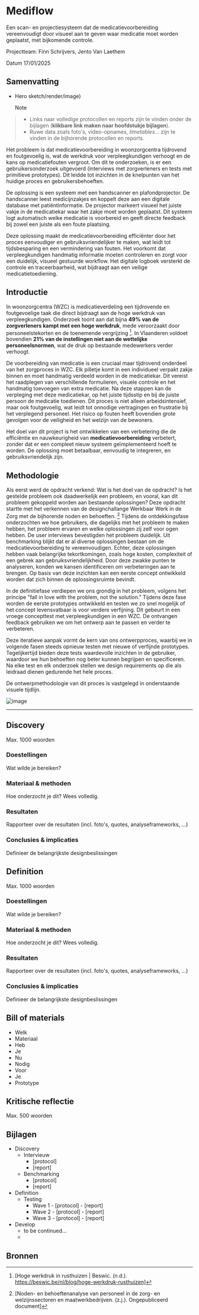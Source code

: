 # Mediflow
Een scan- en projectiesysteem dat de medicatievoorbereiding vereenvoudigt door visueel aan te geven waar medicatie moet worden geplaatst, met bijkomende controle.

Projectteam: Finn Schrijvers, Jento Van Laethem 

Datum  17/01/2025

## Samenvatting

- Hero sketch/render/image)

  > [!NOTE]
> - Links naar volledige protocollen en reports zijn te vinden onder de bijlagen (**klikbare link maken naar hoofdstukje bijlagen**).
> - Ruwe data zoals foto's, video-opnames, _timetables_... zijn te vinden in de bijhorende protocollen en reports.

Het probleem is dat medicatievoorbereiding in woonzorgcentra tijdrovend en foutgevoelig is, wat de werkdruk voor verpleegkundigen verhoogt en de kans op medicatiefouten vergroot. Om dit te onderzoeken, is er een gebruikersonderzoek uitgevoerd (interviews met zorgverleners en tests met primitieve prototypes). Dit leidde tot inzichten in de knelpunten van het huidige proces en gebruikersbehoeften.  

De oplossing is een systeem met een handscanner en plafondprojector. De handscanner leest medicijnzakjes en koppelt deze aan een digitale database met patiëntinformatie. De projector markeert visueel het juiste vakje in de medicatiekar waar het zakje moet worden geplaatst. Dit systeem logt automatisch welke medicatie is voorbereid en geeft directe feedback bij zowel een juiste als een foute plaatsing.  

Deze oplossing maakt de medicatievoorbereiding efficiënter door het proces eenvoudiger en gebruiksvriendelijker te maken, wat leidt tot tijdsbesparing en een vermindering van fouten. Het voorkomt dat verpleegkundigen handmatig informatie moeten controleren en zorgt voor een duidelijk, visueel gestuurde workflow. Het digitale logboek versterkt de controle en traceerbaarheid, wat bijdraagt aan een veilige medicatietoediening.

## Introductie

In woonzorgcentra (WZC) is medicatieverdeling een tijdrovende en foutgevoelige taak die direct bijdraagt aan de hoge werkdruk van verpleegkundigen. Onderzoek toont aan dat bijna **49% van de zorgverleners kampt met een hoge werkdruk**, mede veroorzaakt door personeelstekorten en de toenemende vergrijzing [^1]. In Vlaanderen voldoet bovendien **21% van de instellingen niet aan de wettelijke personeelsnormen**, wat de druk op bestaande medewerkers verder verhoogt. 

De voorbereiding van medicatie is een cruciaal maar tijdrovend onderdeel van het zorgproces in WZC. Elk pilletje komt in een individueel verpakt zakje binnen en moet handmatig verdeeld worden in de medicatiekar. Dit vereist het raadplegen van verschillende formulieren, visuele controle en het handmatig toevoegen van extra medicatie. Na deze stappen kan de verpleging met deze medicatiekar, op het juiste tijdsstip en bij de juiste persoon de medicatie toedienen. Dit proces is niet alleen arbeidsintensief, maar ook foutgevoelig, wat leidt tot onnodige vertragingen en frustratie bij het verplegend personeel. Het risico op fouten heeft bovendien grote gevolgen voor de veiligheid en het welzijn van de bewoners.

Het doel van dit project is het ontwikkelen van een verbetering die de efficiëntie en nauwkeurigheid van **medicatievoorbereiding** verbetert, zonder dat er een compleet nieuw systeem geïmplementeerd hoeft te worden. De oplossing moet betaalbaar, eenvoudig te integreren, en gebruiksvriendelijk zijn.  

  
## Methodologie

Als eerst werd de opdracht verkend: Wat is het doel van de opdracht? Is het gestelde probleem ook daadwerkelijk een probleem, en vooral, kan dit probleem gekoppeld worden aan bestaande oplossingen? Deze opdracht startte met het verkennen van de designchallange Werkbaar Werk in de Zorg met de bijhorende noden en behoeften. [^2]
Tijdens de ontdekkingsfase onderzochten we hoe gebruikers, die dagelijks met het probleem te maken hebben, het probleem ervaren en welke oplossingen zij zelf voor ogen hebben. De user interviews bevestigden het probleem duidelijk. Uit benchmarking blijkt dat er al diverse oplossingen bestaan om de medicatievoorbereiding te vereenvoudigen. Echter, deze oplossingen hebben vaak belangrijke tekortkomingen, zoals hoge kosten, complexiteit of een gebrek aan gebruiksvriendelijkheid. Door deze zwakke punten te analyseren, konden we kansen identificeren om verbeteringen aan te brengen. Op basis van deze inzichten kan een eerste concept ontwikkeld worden dat zich binnen de oplossingsruimte bevindt.

In de definitiefase verdiepen we ons grondig in het probleem, volgens het principe "fall in love with the problem, not the solution." Tijdens deze fase worden de eerste prototypes ontwikkeld en testen we zo snel mogelijk of het concept levensvatbaar is voor verdere verfijning. Dit gebeurt in een vroege concepttest met verpleegkundigen in een WZC. De ontvangen feedback gebruiken we om het ontwerp aan te passen en verder te verbeteren.  

Deze iteratieve aanpak vormt de kern van ons ontwerpproces, waarbij we in volgende fasen steeds opnieuw testen met nieuwe of verfijnde prototypes. Tegelijkertijd bieden deze tests waardevolle inzichten in de gebruiker, waardoor we hun behoeften nog beter kunnen begrijpen en specificeren. Na elke test en elk onderzoek stellen we design requirements op die als leidraad dienen gedurende het hele proces.

De ontwerpmethodologie van dit proces is vastgelegd in onderstaande visuele tijdlijn.

![image](https://github.com/user-attachments/assets/5ac7e321-7b09-46eb-8382-fa2c81e23f1e)

---


## Discovery
Max. 1000 woorden
### Doestellingen
Wat wilde je bereiken?
### Materiaal & methoden
Hoe onderzocht je dit? Wees volledig.
### Resultaten
Rapporteer over de resultaten (incl. foto's, quotes, analyseframeworks, ...)
### Conclusies & implicaties
Definieer de belangrijkste designbeslissingen

## Definition
Max. 1000 woorden
### Doestellingen
Wat wilde je bereiken?
### Materiaal & methoden
Hoe onderzocht je dit? Wees volledig.
### Resultaten
Rapporteer over de resultaten (incl. foto's, quotes, analyseframeworks, ...)
### Conclusies & implicaties
Definieer de belangrijkste designbeslissingen

## Bill of materials
- Welk
- Materiaal
- Heb
- Je
- Nu
- Nodig
- Voor
- Je
- Prototype

## Kritische reflectie
Max. 500 woorden

## Bijlagen
- Discovery
  - Intervieuw
    - [protocol]
    - [report]
  - Benchmarking
    - [protocol]
    - [report]
- Definition
  - Testing
    - Wave 1
          - [protocol]
          - [report]
    - Wave 2
          - [protocol]
          - [report]
    - Wave 3
          - [protocol]
          - [report]
- Develop
    - to be continued...
    - 
## Bronnen
[^1]:[Hoge werkdruk in rusthuizen | Beswic. (n.d.). https://beswic.be/nl/blog/hoge-werkdruk-rusthuizen]
[^2]:[Noden- en behoeftenanalyse van personeel in de zorg- en welzijnssectoren en maatwerkbedrijven. (z.j.). Ongepubliceerd document]
[^3]:
